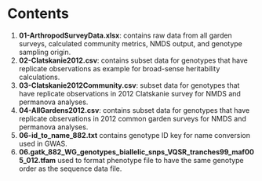 # Contents
1. **01-ArthropodSurveyData.xlsx**: contains raw data from all garden surveys, calculated community metrics, NMDS output, and genotype sampling origin.
2. **02-Clatskanie2012.csv**: contains subset data for genotypes that have replicate observations as example for broad-sense heritability calculations.
3. **03-Clatskanie2012Community.csv**: subset data for genotypes that have replicate observations in 2012 Clatskanie survey for NMDS and permanova analyses.
4. **04-AllGardens2012.csv**: contains subset data for genotypes that have replicate observations in 2012 common garden surveys for NMDS and permanova analyses.
5. **06-id_to_name_882.txt** contains genotype ID key for name conversion used in GWAS.
6. **06.gatk_882_WG_genotypes_biallelic_snps_VQSR_tranches99_maf005_012.tfam** used to format phenotype file to have the same genotype order as the sequence data file.
